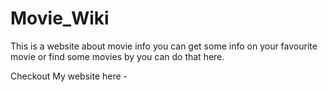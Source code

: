 # Movie_Wiki

This is a website about movie info you can get some info on your favourite movie or find some movies by you can do that here.

Checkout My website here - 
